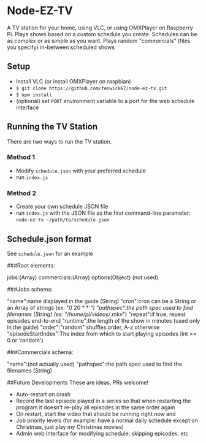 # Node-EZ-TV
A TV station for your home, using VLC, or using OMXPlayer on Raspberry Pi.
Plays shows based on a custom schedule you create.  Schedules can be as complex or as simple as you want.
Plays random "commercials" (files you specify) in-between scheduled shows

## Setup
*  Install VLC (or install OMXPlayer on raspbian)
* `$ git clone https://github.com/fenwick67/node-ez-tv.git`
* `$ npm install`
* (optional) set `PORT` environment variable to a port for the web schedule interface

## Running the TV Station
There are two ways to run the TV station.

### Method 1
* Modify `schedule.json` with your preferred schedule
* run `index.js`

### Method 2
* Create your own schedule JSON file
* run `index.js` with the JSON file as the first command-line parameter:
`node-ez-tv ~/path/to/schedule.json`

## Schedule.json format

See `schedule.json` for an example

###Root elements:

jobs:(Array)
commercials:(Array)
options(Object) (not used)


###Jobs schema:

"name":name displayed in the guide (String)
"cron":cron can be a String or an Array of strings (ex: "0 20 * * *")
"pathspec":the path spec used to find filenames (String) (ex: "/home/pi/videos/*.mkv")
"repeat":if true, repeat episodes end-to-end
"runtime":the length of the show in minutes (used only in the guide)
"order":"random" shuffles order, A-z otherwise 
"episodeStartIndex":The index from which to start playing episodes (int >= 0 or 'random')



###Commercials schema:

"name":(not actually used)
"pathspec":the path spec used to find the filenames (String)


##Future Developments
These are ideas, PRs welcome!

* Auto-restart on crash
* Record the last episode played in a series so that when restarting the program it doesn't re-play all episodes in the same order again
* On restart, start the video that should be running right now and 
* Job priority levels (for example: have a normal daily schedule except on Christmas, just play my Christmas movies)
* Admin web interface for modifying schedule, skipping episodes, etc